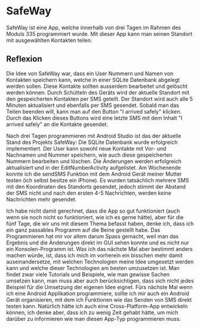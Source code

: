 # SafeWay
SafeWay ist eine App, welche innerhalb von drei Tagen im Rahmen des Moduls 335 programmiert wurde.
Mit dieser App kann man seinen Standort mit ausgewählten Kontakten teilen.

## Reflexion
Die Idee von SafeWay war, dass ein User Nummern und Namen von Kontakten speichern kann, welche in einer SQLite Datenbank abgelegt werden sollen.
Diese Kontakte sollten ausserdem bearbeitet und gelöscht werden können. Durch Schütteln des Geräts wird der aktuelle Standort mit den gespeicherten Kontakten per SMS geteilt. Der Standort wird auch alle 5 Minuten aktualisiert und ebenfalls per SMS gesendet. Sobald man das Teilen beenden will, kann man auf den Button "I arrived safely" klicken. Durch das Klicken dieses Buttons wird eine letzte SMS mit dem Inhalt "I arrived safely" an die Kontakte gesendet.

Nach drei Tagen programmieren mit Android Studio ist das der aktuelle Stand des Projekts SafeWay:
Die SQLite Datenbank wurde erfolgreich implementiert. Der User kann sowohl neue Kontakte mit Vor- und Nachnamen und Nummer speichern, wie auch diese gespeicherten Nummern bearbeiten und löschen. Die Änderungen werden erfolgreich aktualisiert und in der EditNumberActivity aufgelistet. Am Wochenende konnte ich die sendSMS Funktion mit dem Android Gerät meiner Mutter testen (ich selbst besitze ein iPhone). Es wurden tatsächlich mehrere SMS mit den Koordinaten des Standorts gesendet, jedoch stimmt der Abstand der SMS nicht und nach den ersten 4-5 Nachrichten, werden keine Nachrichten mehr gesendet.

Ich habe nicht damit gerechnet, dass die App so gut funktioniert (auch wenn sie noch nicht so funktioniert, wie ich es gerne hätte), aber für die fünf Tage, die wir uns mit diesem Thema befasst haben, denke ich, dass ich ein ganz passables Programm auf die Beine gestellt habe. Das Programmieren hat mir vor allem darum Spass gemacht, weil man das Ergebnis und die Änderungen direkt im GUI sehen konnte und es nicht nur ein Konsolen-Programm ist. 
Was ich das nächste Mal aber bestimmt anders machen würde, ist, dass ich mich im vorherein ein bisschen mehr damit auseinandersetze, mit welchen Technologien meine Idee umgesetzt werden kann und welche dieser Technologien am besten umzusetzen ist. Man findet zwar viele Tutorials und Beispiele, wie man gewisse Sachen umsetzen kann, man muss aber auch berücksichtigen, dass sich nicht jedes Beispiel für die Umsetzung der eigenen Idee eignet. 
Fürs nächste Mal wenn ich eine Android Applikation programmiere, sollte ich mir auch ein Android Gerät organisieren, mit dem ich Funktionen wie das Senden von SMS direkt testen kann. Natürlich hätte ich auch eine Cross-Platform-App entwickeln können, ich denke aber, dass ich zu wenig Zeit gehabt hätte, um mich darüber zu informieren wie man diesen App-Typ programmieren muss.
